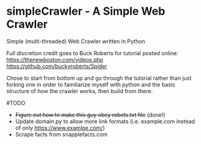 # simpleCrawler - A Simple Web Crawler
Simple (multi-threaded) Web Crawler written in Python

Full discretion credit goes to Buck Roberts for tutorial posted online:
https://thenewboston.com/videos.php
https://github.com/buckyroberts/Spider

Chose to start from bottom up and go through the tutorial rather than just forking one in order to familiarize myself with python and the basic structure of how the crawler works, then build from there.

#TODO
- ~~Figure out how to make this guy obey robots.txt file~~ (done!)
- Update domain.py to allow more link formats (i.e. example.com instead of only https://www.examlpe.com/)
- Scrape facts from snapplefacts.com

